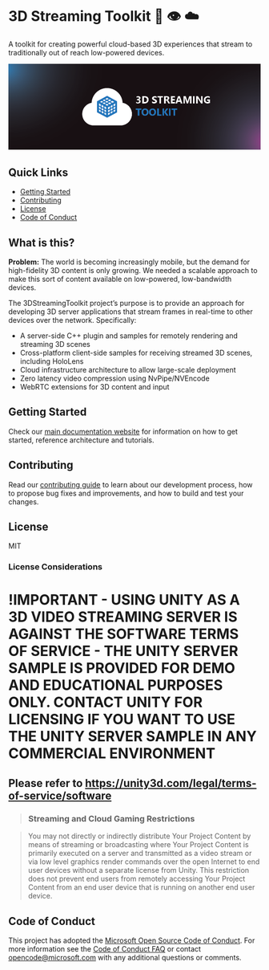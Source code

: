 # 3D Streaming Toolkit :muscle: :eye: :cloud:

A toolkit for creating powerful cloud-based 3D experiences that stream to traditionally out of reach low-powered devices. 

![3dstk header](./.github/header.png)

## Quick Links

- [Getting Started](#getting-started)
- [Contributing](#contributing)
- [License](#license)
- [Code of Conduct](#code-of-conduct)

## What is this?

**Problem:** The world is becoming increasingly mobile, but the demand for high-fidelity 3D content is only growing. We needed a scalable approach to make this sort of content available on low-powered, low-bandwidth devices.

The 3DStreamingToolkit project’s purpose is to provide an approach for developing 3D server applications that stream frames in real-time to other devices over the network. Specifically:

* A server-side C++ plugin and samples for remotely rendering and streaming 3D scenes
* Cross-platform client-side samples for receiving streamed 3D scenes, including HoloLens
* Cloud infrastructure architecture to allow large-scale deployment
* Zero latency video compression using NvPipe/NVEncode
* WebRTC extensions for 3D content and input

## Getting Started

Check our [main documentation website](https://3dstreamingtoolkit.github.io/docs-3dstk/) for information on how to get started, reference architecture and tutorials.  

## Contributing

Read our [contributing guide](./CONTRIBUTING.md) to learn about our development process, how to propose bug fixes and improvements, and how to build and test your changes.

## License

MIT

### License Considerations

# !IMPORTANT - USING UNITY AS A 3D VIDEO STREAMING SERVER IS AGAINST THE SOFTWARE TERMS OF SERVICE - THE UNITY SERVER SAMPLE IS PROVIDED FOR DEMO AND EDUCATIONAL PURPOSES ONLY.  CONTACT UNITY FOR LICENSING IF YOU WANT TO USE THE UNITY SERVER SAMPLE IN ANY COMMERCIAL ENVIRONMENT

## Please refer to https://unity3d.com/legal/terms-of-service/software 

> ### Streaming and Cloud Gaming Restrictions

> You may not directly or indirectly distribute Your Project Content by means of streaming or broadcasting where Your Project Content is primarily executed on a server and transmitted as a video stream or via low level graphics render commands over the open Internet to end user devices without a separate license from Unity. This restriction does not prevent end users from remotely accessing Your Project Content from an end user device that is running on another end user device.

## Code of Conduct

This project has adopted the [Microsoft Open Source Code of Conduct](https://opensource.microsoft.com/codeofconduct/). For more information see the [Code of Conduct FAQ](https://opensource.microsoft.com/codeofconduct/faq/) or contact [opencode@microsoft.com](mailto:opencode@microsoft.com) with any additional questions or comments.
